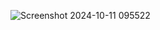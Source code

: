 ![Screenshot 2024-10-11 095522](https://github.com/user-attachments/assets/92292e0d-ebc2-43fc-82e4-5143cfc6ae9f)
